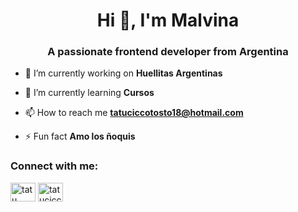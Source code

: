 <h1 align="center">Hi 👋, I'm Malvina</h1>
<h3 align="center">A passionate frontend developer from Argentina</h3>

- 🔭 I’m currently working on **Huellitas Argentinas**

- 🌱 I’m currently learning **Cursos**

- 📫 How to reach me **tatuciccotosto18@hotmail.com**

- ⚡ Fun fact **Amo los ñoquis**

<h3 align="left">Connect with me:</h3>
<p align="left">
<a href="https://fb.com/tatu ciccotosto" target="blank"><img align="center" src="https://raw.githubusercontent.com/rahuldkjain/github-profile-readme-generator/master/src/images/icons/Social/facebook.svg" alt="tatu ciccotosto" height="30" width="40" /></a>
<a href="https://instagram.com/tatuciccotosto" target="blank"><img align="center" src="https://raw.githubusercontent.com/rahuldkjain/github-profile-readme-generator/master/src/images/icons/Social/instagram.svg" alt="tatuciccotosto" height="30" width="40" /></a>
</p>